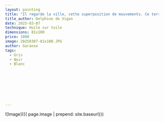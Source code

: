 ```yaml
---
layout: painting
title: "Il regarde la ville, cette superposition de mouvements. Ce territoire infini d'intersections où l'on ne se rencontre pas."  
title_author: Delphine de Vigan     
date: 2025-03-07 
technique: Huile sur toile
dimensions: 81x100
price: 1000
image: 20250307-81x100.JPG
author: Garanse
tags:
  - Gris
  - Noir
  - Blanc
  
  
  
  
 
  
  
  
---
```

![Image]({{ page.image | prepend: site.baseurl}})

